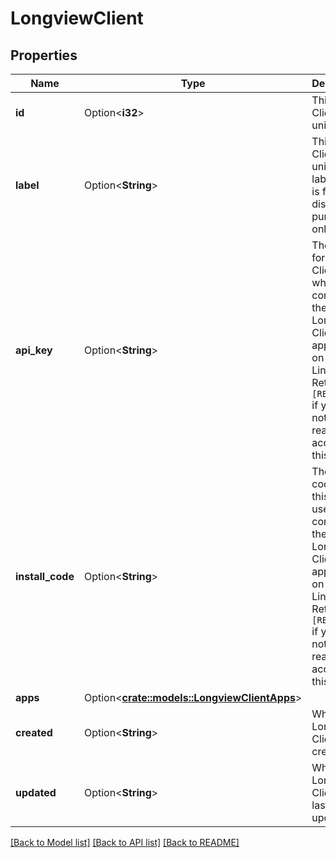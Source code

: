 # LongviewClient

## Properties

Name | Type | Description | Notes
------------ | ------------- | ------------- | -------------
**id** | Option<**i32**> | This Client's unique ID.  | [optional][readonly]
**label** | Option<**String**> | This Client's unique label. This is for display purposes only.  | [optional]
**api_key** | Option<**String**> | The API key for this Client, used when configuring the Longview Client application on your Linode.  Returns as `[REDACTED]` if you do not have read-write access to this client.  | [optional][readonly]
**install_code** | Option<**String**> | The install code for this Client, used when configuring the Longview Client application on your Linode.  Returns as `[REDACTED]` if you do not have read-write access to this client.  | [optional][readonly]
**apps** | Option<[**crate::models::LongviewClientApps**](LongviewClient_apps.md)> |  | [optional]
**created** | Option<**String**> | When this Longview Client was created.  | [optional][readonly]
**updated** | Option<**String**> | When this Longview Client was last updated.  | [optional][readonly]

[[Back to Model list]](../README.md#documentation-for-models) [[Back to API list]](../README.md#documentation-for-api-endpoints) [[Back to README]](../README.md)


